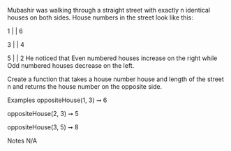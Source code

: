 Mubashir was walking through a straight street with exactly n identical houses on both sides. House numbers in the street look like this:

1 |   | 6

3 |   | 4

5 |   | 2
He noticed that Even numbered houses increase on the right while Odd numbered houses decrease on the left.

Create a function that takes a house number house and length of the street n and returns the house number on the opposite side.

Examples
oppositeHouse(1, 3) ➞ 6

oppositeHouse(2, 3) ➞ 5

oppositeHouse(3, 5) ➞ 8

Notes
N/A